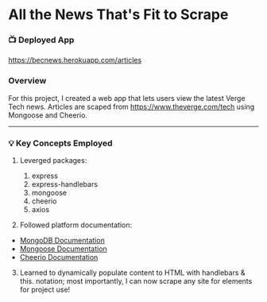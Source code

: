 # All the News That's Fit to Scrape

### :tv: **Deployed App**
https://becnews.herokuapp.com/articles

### Overview

For this project, I created a web app that lets users view the latest Verge Tech news. Articles are scaped from https://www.theverge.com/tech using Mongoose and Cheerio. 
   
------------------------------------------------

### :bulb: **Key Concepts Employed**

1. Leverged packages:
   1. express
   2. express-handlebars
   3. mongoose
   4. cheerio
   5. axios

2. Followed platform documentation:
* [MongoDB Documentation](https://docs.mongodb.com/manual/)
* [Mongoose Documentation](http://mongoosejs.com/docs/api.html)
* [Cheerio Documentation](https://github.com/cheeriojs/cheerio)

3. Learned to dynamically populate content to HTML with handlebars & this. notation; most importantly, I can now scrape any site for elements for project use!

